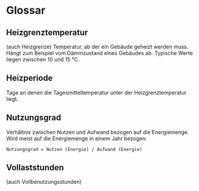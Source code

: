 # Glossar

## Heizgrenztemperatur
(auch Heizgrenze)
Temperatur, ab der ein Gebäude geheizt werden muss. Hängt zum Beispiel vom 
Dämmzustand eines Gebäudes ab. Typische Werte liegen zwischen 10 und 15 °C.

## Heizperiode
Tage an denen die Tagesmitteltemperatur unter der Heizgrenztemperatur liegt.

## Nutzungsgrad
Verhältnis zwischen Nutzen und Aufwand bezogen auf die Energiemenge. Wird meist
auf die Energiemenge in einem Jahr bezogen:

	Nutzungsgrad = Nutzen (Energie) / Aufwand (Energie)
	
## Vollaststunden
(auch Vollbenutzungsstunden)
